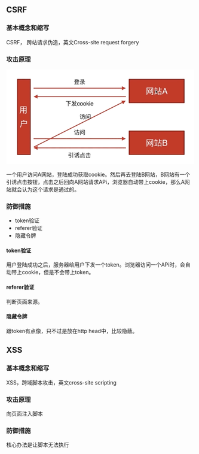 ## CSRF

### 基本概念和缩写

CSRF， 跨站请求伪造，英文Cross-site request forgery

### 攻击原理

![CSRF](../images/CSRF.png)

一个用户访问A网站，登陆成功获取cookie。然后再去登陆B网站，B网站有一个引诱点击按钮，点击之后回向A网站请求APi，浏览器自动带上cookie，那么A网站就会认为这个请求是通过的。

### 防御措施

* token验证
* referer验证
* 隐藏令牌

#### token验证

用户登陆成功之后，服务器给用户下发一个token。浏览器访问一个APi时，会自动带上cookie，但是不会带上token。

#### referer验证

判断页面来源。

#### 隐藏令牌

跟token有点像，只不过是放在http head中，比较隐蔽。

## XSS

### 基本概念和缩写

XSS，跨域脚本攻击，英文cross-site scripting

### 攻击原理

向页面注入脚本

### 防御措施

核心办法是让脚本无法执行